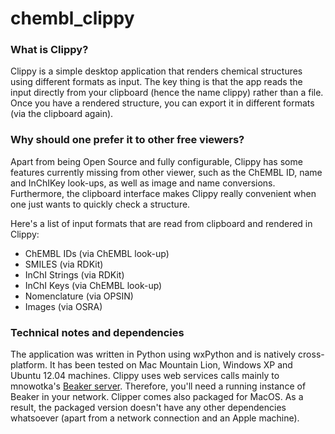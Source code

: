 chembl_clippy
=============

### What is Clippy?
Clippy is a simple desktop application that renders chemical structures using different formats as input.
The key thing is that the app reads the input directly from your clipboard (hence the name clippy) rather than a file.
Once you have a rendered structure, you can export it in different formats (via the clipboard again).

### Why should one prefer it to other free viewers?
Apart from being Open Source and fully configurable, Clippy has some features currently missing from other viewer, such as the ChEMBL ID, name and InChIKey look-ups, as well as image and name conversions.  
Furthermore, the clipboard interface makes Clippy really convenient when one just wants to quickly check a structure. 

Here's a list of input formats that are read from clipboard and rendered in Clippy:
* ChEMBL IDs (via ChEMBL look-up)
* SMILES (via RDKit)
* InChI Strings (via RDKit)
* InChI Keys (via ChEMBL look-up)
* Nomenclature (via OPSIN)
* Images (via OSRA)

### Technical notes and dependencies
The application was written in Python using wxPython and is natively cross-platform. It has been tested on Mac Mountain Lion, Windows XP and Ubuntu 12.04 machines.
Clippy uses web services calls mainly to mnowotka's [Beaker server](https://github.com/mnowotka/chembl_beaker).
Therefore, you'll need a running instance of Beaker in your network.
Clipper comes also packaged for MacOS. As a result, the packaged version doesn't have any other dependencies whatsoever (apart from a network connection and an Apple machine).
